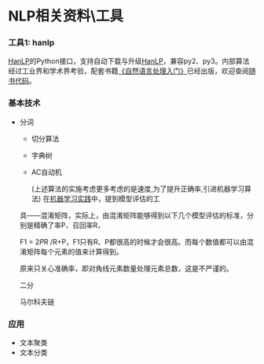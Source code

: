 # NLP相关资料\工具

### 工具1: hanlp

[HanLP](https://github.com/hankcs/HanLP)的Python接口，支持自动下载与升级[HanLP](https://github.com/hankcs/HanLP)，兼容py2、py3。内部算法经过工业界和学术界考验，配套书籍[《自然语言处理入门》](http://nlp.hankcs.com/book.php)已经出版，欢迎查阅[随书代码](https://github.com/hankcs/pyhanlp/tree/master/tests/book)。

### 基本技术

* 分词
  * 切分算法
  * 字典树
  * AC自动机
  
      (上述算法的实施考虑更多考虑的是速度,为了提升正确率,引进机器学习算法)
  在[机器学习实践](https://github.com/hanxinle/practical_machine_learning)中，提到模型评估的工
  
  具——混淆矩阵，实际上，由混淆矩阵能够得到以下几个模型评估的标准，分别是精确了率P、召回率R，
  
  F1 = 2*P*R /R+P，F1只有R、P都很高的时候才会很高。而每个数值都可以由混淆矩阵每个元素的值来计算得到。
  
  原来只关心准确率，即对角线元素数量处理元素总数，这是不严谨的。
  
  二分

  马尔科夫链
### 应用

* 文本聚类
* 文本分类
